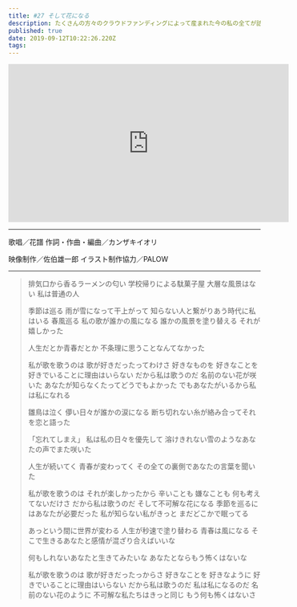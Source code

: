 ```yaml
---
title: #27 そして花になる
description: たくさんの方々のクラウドファンディングによって産まれた今の私の全てが詰め込まれた楽曲です。
published: true
date: 2019-09-12T10:22:26.220Z
tags: 
---
```


<iframe width="560" height="315" src="https://www.youtube-nocookie.com/embed/y6TGSY9Zll0" frameborder="0" allow="accelerometer; autoplay; encrypted-media; gyroscope; picture-in-picture" allowfullscreen></iframe>

***
歌唱／花譜
作詞・作曲・編曲／カンザキイオリ

映像制作／佐伯雄一郎
イラスト制作協力／PALOW

***
> 排気口から香るラーメンの匂い
> 学校帰りによる駄菓子屋
> 大層な風景はない
> 私は普通の人
> 
> 季節は巡る
> 雨が雪になって干上がって
> 知らない人と繋がりあう時代に私はいる
> 春風巡る
> 私の歌が誰かの風になる
> 誰かの風景を塗り替える
> それが嬉しかった
> 
> 人生だとか青春だとか
> 不条理に思うことなんてなかった
> 
> 私が歌を歌うのは
> 歌が好きだったってわけさ
> 好きなものを
> 好きなことを
> 好きでいることに理由はいらない
> だから私は歌うのだ
> 名前のない花が咲いた
> あなたが知らなくたってどうでもよかった
> でもあなたがいるから私は私になれる
> 
> 雛鳥は泣く
> 儚い日々が誰かの涙になる
> 断ち切れない糸が絡み合ってそれを恋と語った
> 
> 「忘れてしまえ」
> 私は私の日々を優先して
> 溶けきれない雪のようなあなたの声でまた咲いた
> 
> 人生が続いてく
> 青春が変わってく
> その全ての裏側であなたの言葉を聞いた
> 
> 私が歌を歌うのは
> それが楽しかったから
> 辛いことも
> 嫌なことも
> 何も考えてないだけさ
> だから私は歌うのだ
> そして不可解な花になる
> 季節を巡るにはあなたが必要だった
> 私が知らない私がきっと
> まだどこかで眠ってる
> 
> あっという間に世界が変わる
> 人生が秒速で塗り替わる
> 青春は風になる
> そこで生きるあなたと感情が混ざり合えばいいな
> 
> 何もしれないあなたと生きてみたいな
> あなたとならもう怖くはないな
> 
> 私が歌を歌うのは
> 歌が好きだったっからさ
> 好きなことを
> 好きなように
> 好きでいることに理由はいらない
> だから私は歌うのだ
> 私は私になるのだ
> 名前のない花のように
> 不可解な私たちはきっと同じ
> もう何も怖くはないさ